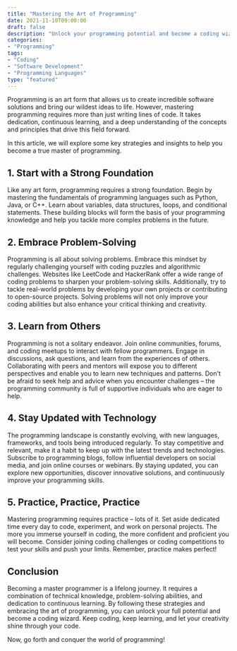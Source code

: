 ```yaml
---
title: "Mastering the Art of Programming"
date: 2021-11-10T09:00:00
draft: false
description: "Unlock your programming potential and become a coding wizard with these expert tips and insights."
categories:
- "Programming"
tags:
- "Coding"
- "Software Development"
- "Programming Languages"
type: "featured"
---
```


Programming is an art form that allows us to create incredible software solutions and bring our wildest ideas to life. However, mastering programming requires more than just writing lines of code. It takes dedication, continuous learning, and a deep understanding of the concepts and principles that drive this field forward.

In this article, we will explore some key strategies and insights to help you become a true master of programming.

## 1. Start with a Strong Foundation

Like any art form, programming requires a strong foundation. Begin by mastering the fundamentals of programming languages such as Python, Java, or C++. Learn about variables, data structures, loops, and conditional statements. These building blocks will form the basis of your programming knowledge and help you tackle more complex problems in the future.

## 2. Embrace Problem-Solving

Programming is all about solving problems. Embrace this mindset by regularly challenging yourself with coding puzzles and algorithmic challenges. Websites like LeetCode and HackerRank offer a wide range of coding problems to sharpen your problem-solving skills. Additionally, try to tackle real-world problems by developing your own projects or contributing to open-source projects. Solving problems will not only improve your coding abilities but also enhance your critical thinking and creativity.

## 3. Learn from Others

Programming is not a solitary endeavor. Join online communities, forums, and coding meetups to interact with fellow programmers. Engage in discussions, ask questions, and learn from the experiences of others. Collaborating with peers and mentors will expose you to different perspectives and enable you to learn new techniques and patterns. Don't be afraid to seek help and advice when you encounter challenges – the programming community is full of supportive individuals who are eager to help.

## 4. Stay Updated with Technology

The programming landscape is constantly evolving, with new languages, frameworks, and tools being introduced regularly. To stay competitive and relevant, make it a habit to keep up with the latest trends and technologies. Subscribe to programming blogs, follow influential developers on social media, and join online courses or webinars. By staying updated, you can explore new opportunities, discover innovative solutions, and continuously improve your programming skills.

## 5. Practice, Practice, Practice

Mastering programming requires practice – lots of it. Set aside dedicated time every day to code, experiment, and work on personal projects. The more you immerse yourself in coding, the more confident and proficient you will become. Consider joining coding challenges or coding competitions to test your skills and push your limits. Remember, practice makes perfect!

## Conclusion

Becoming a master programmer is a lifelong journey. It requires a combination of technical knowledge, problem-solving abilities, and dedication to continuous learning. By following these strategies and embracing the art of programming, you can unlock your full potential and become a coding wizard. Keep coding, keep learning, and let your creativity shine through your code.

Now, go forth and conquer the world of programming!

